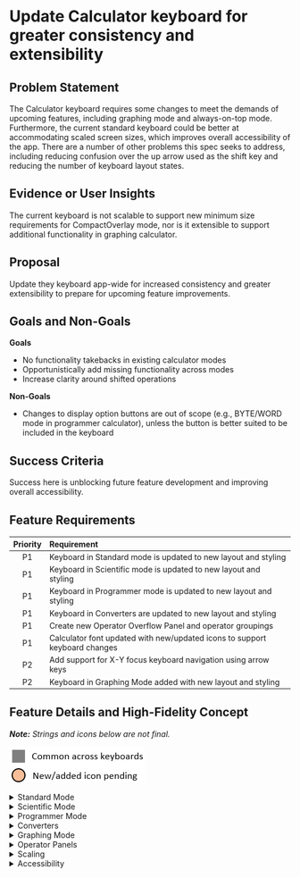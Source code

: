 # Update Calculator keyboard for greater consistency and extensibility

## Problem Statement
The Calculator keyboard requires some changes to meet the demands of upcoming features, including graphing mode and always-on-top mode. Furthermore, the current standard keyboard could be better at accommodating scaled screen sizes, which improves overall accessibility of the app. There are a number of other problems this spec seeks to address, including reducing confusion over the up arrow used as the shift key and reducing the number of keyboard layout states.

## Evidence or User Insights
The current keyboard is not scalable to support new minimum size requirements for CompactOverlay mode, nor is it extensible to support additional functionality in graphing calculator.

## Proposal
Update they keyboard app-wide for increased consistency and greater extensibility to prepare for upcoming feature improvements.

## Goals and Non-Goals
**Goals**
* No functionality takebacks in existing calculator modes
* Opportunistically add missing functionality across modes
* Increase clarity around shifted operations

**Non-Goals**
* Changes to display option buttons are out of scope (e.g., BYTE/WORD mode in programmer calculator), unless the button is better suited to be included in the keyboard

## Success Criteria
Success here is unblocking future feature development and improving overall accessibility.

## Feature Requirements
| Priority | Requirement |
|:-:|:-|
| P1 | Keyboard in Standard mode is updated to new layout and styling |
| P1 | Keyboard in Scientific mode is updated to new layout and styling |
| P1 | Keyboard in Programmer mode is updated to new layout and styling |
| P1 | Keyboard in Converters are updated to new layout and styling |
| P1 | Create new Operator Overflow Panel and operator groupings |
| P1 | Calculator font updated with new/updated icons to support keyboard changes |
| P2 | Add support for X-Y focus keyboard navigation using arrow keys |
| P2 | Keyboard in Graphing Mode added with new layout and styling |

## Feature Details and High-Fidelity Concept

_**Note:** Strings and icons below are not final._

![needs glyph marker](./needsGlyphKey.png)

<details><summary>Standard Mode</summary>

### Standard Mode
Standard Calculator functionality which offers basic operations and evaluates commands immediately as they are entered.

|![Standard Calculator Before](./standardBefore.png)|![Standard Calculator After](./standardAfter.png)| ![Standard Calculator Annotated Changes](./standardAnnotated.png)|
|:-:|:-:|:-:|
| Before | After | Annotated |

**Red Region - Number Pad**
* Standard number pad across all keyboards
* Button styling extended to sign and decimal buttons

**Green Region - Operator Pad**
* Core arithmetic operators always grouped and ordered the same across all keyboards
* “Submit” button is always bottom-right corner across all keyboards
* “Submit” button has styling applied to draw user attention

**Yellow Region - Backspace/Clear**
* Backspace and clear buttons moved to upper-right corner across all keyboards

**Black Region - Mode-specific**
* Space not used by common keyboard components are reserved for mode-specific buttons
* Like operators are grouped together, when possible
</details>

<details><summary>Scientific Mode</summary>

### Scientific Mode
Scientific Calculator functionality which offers expanded operations and evaluates commands using order of operations.

|![Scientific Calculator Before](./scientificBefore.png)|![Scientific Calculator After](./scientificAfter.png)|![Scientific Calculator Annotated Changes](./scientificAnnotated.png)|
|:-:|:-:|:-:|
| Before | After | Annotated |

**Red Region - Shifted Operators**
* In supported keyboards, 2<sup>nd</sup> bar will always appear here in this grouping
* Shifted operations have visual treatment applied
* Shifted operations must either be the inverse operation or a variation of unshifted operator
* Adding cubes and cubic root buttons
* Adding 2<sup>x</sup> button
* Adding log<sup>x</sup>y button

**Yellow Region - Backspace/Clear**
* Outside of Standard mode, we combine CE and C buttons into one
* By default, “CE” will appear to allow user to clear everything
* Once there is input, “C” will appear instead to allow user to clear current input

**Green Region - Parenthesis**
* In supported keyboards, parenthesis will always appear here in this grouping

**Orange Region - Operator Groups**
* Modes with rich functionality will utilize a new operator overflow panel for easy access to sets of operators
* Operator groups are consistent between modes
* Scientific has following overflow operator groups
  * Trig (sin, cos, tan, sec, csc, cot, with hyperbolics and inverse variants)
  * Functions (abs, floor, ceil, rand, dms, deg)
* See overflow panel section for more details

**Purple Region - New Operators**
* Add absolute value to scientific calculator

**Black Region - Mode-specific**
* Space not used by common keyboard components are reserved for mode-specific buttons
* Like operators are grouped together, when possible
</details>

<details><summary>Programmer Mode</summary>

### Programmer Mode
Programmer Calculator functionality which offers common mathematical operations for developers including conversion between common bases.

|![Programmer Calculator Before](./programmerBefore.png)|![Programmer Calculator After](./programmerAfter.png)|![Programmer Calculator Annotated Changes](./programmerAnnotated.png)|
|:-:|:-:|:-:|
| Before | After | Annotated |

**Red Region - HEX Values**
* A-F buttons available for HEX input along left side
* Use same style as number pad

**Orange Region - Operator Groups**
* Programmer has following overflow operator groups
  * Bitwise Operators 
  * Bit Shifts
* Adding support for NAND, NOR and XNOR bitwise operators
* Adding support for logical left/right and rotate through carry circular left/right bit sifts
* See overflow panel slide for more details

**Yellow Region - Decimal**
* Decimal key disabled in programmer mode (same as today)

**Purple Region - New Shift Behavior**
* Adding Left and Right Shift buttons, since those can be done in rapid succession. Option to change shift mode moved to operator group.
* Indicator will display when non-default shift is active in upper-right corner.

**Black Region - Mode-specific**
* Space not used by common keyboard components are reserved for mode-specific buttons
* Like operators are grouped together, when possible
</details>

<details><summary>Converters</summary>

### Converters
Conversion between many units of measurement.

|![Converter Before](./converterBefore.png)|![Converter After](./converterAfter.png)|![Converter Annotated Changes](./converterAnnotated.png)|
|:-:|:-:|:-:|
| Before | After | Annotated |

**Red Region - Sign Button**
* Sign button should only appear in supported modes and is enabled for all data types that support negative values:
  * Temperature (sub-zero temperatures; when input is Kelvin, disable sign button)
  * Power (time-rate of energy, which can be negative)
  * Angle (negative angles)
* Decimal Button should be enabled for all conversations (no change)
</details>

<details><summary>Graphing Mode</summary>

### Graphing Mode (_new_)

|![Graphing Calculator](./graphingAfter.png)|![Graphing Calculator Annotated Changes](./graphingAnnotated.png)|
|:-:|:-:|
| After | Annotated |

**Orange Region - Operator Groups**
* Graphing has following overflow operator groups
  * Trig (same as Scientific)
  * Inequalities (=, <, <=, >, >=)
  * Functions (floor, ceil, and abs)
* See overflow panel slide for more details

**Red Region - Variables**
* X and Y are special variables exposed top-level

**Green Region - Equals and Submit**
* In graphing mode, the equals button means something else, so the “submit” button is replaced with a submit/enter button to plot the equation in bottom-right corner
* The “=“ button is exposed top-level (also included in variables operator overflow group)

**Black Region - Mode-specific**
* Space not used by common keyboard components are reserved for mode-specific buttons
* Like operators are grouped together, when possible
</details>

<details><summary>Operator Panels</summary>

### Operator Panels
|![Operator Panel](./operatorPanel.png)|![Operator Panel](./operatorPanelAnnotated.png)|
|:-:|:-:|
| After | Annotated |

**Red Region - Operator Panel**
* Operator groups ordered from most common to least common
* For small screen sizes or long localized strings, operator groups should overflow off the side and FlipView-like arrow buttons will appear (you can also scroll)

**Green Region - Toggle Buttons**
* Toggle button pattern with chevron flip to indicate toggle state

**Orange Region - Flyout**
* Panel is light-dismissible and closes if user clicks a button
* Buttons follow same styling as other keyboard buttons

#### Trig
![Operator Panel](./operatorPanelTrigAnnotated.png)

#### Functions
![Operator Panel](./operatorPanelFunctionsAnnotated.png)

#### Inequalities
![Operator Panel](./operatorPanelInequalitiesAnnotated.png)

#### Bitwise Operators
![Operator Panel](./operatorPanelBitwiseAnnotated.png)

#### Bit Shifts
![Operator Panel](./operatorPanelShiftOptions.png)

* Default to Arithmetic Shift every time you enter programmer mode
* If user changes option, preserve through mode session (i.e., if they leave and come back, reset)

</details>

<details><summary>Scaling</summary>

### Scaling
We are reducing the number of distinct keyboard layout states to _two_.

![Scaling Keyboard](./scaling.png)

* Subtitle (20)/Title (24) font size for buttons/numpad buttons on small (320x320) and medium (640x640) layouts
* Sub-Header (34)/Header (48) font size for buttons/numpad buttons on large (1080x1080) layouts

</details>

<details><summary>Accessibility</summary>

### Accessibility
* Add support for X-Y focus navigation when focus is inside of any keyboard area (including overflow panels)
* Addresses feedback from recent Calculator accessibility review as one of the issues preventing us from achieving an “A” rating

![Keyboard Accessibility](./accessibility.png)
</details>
